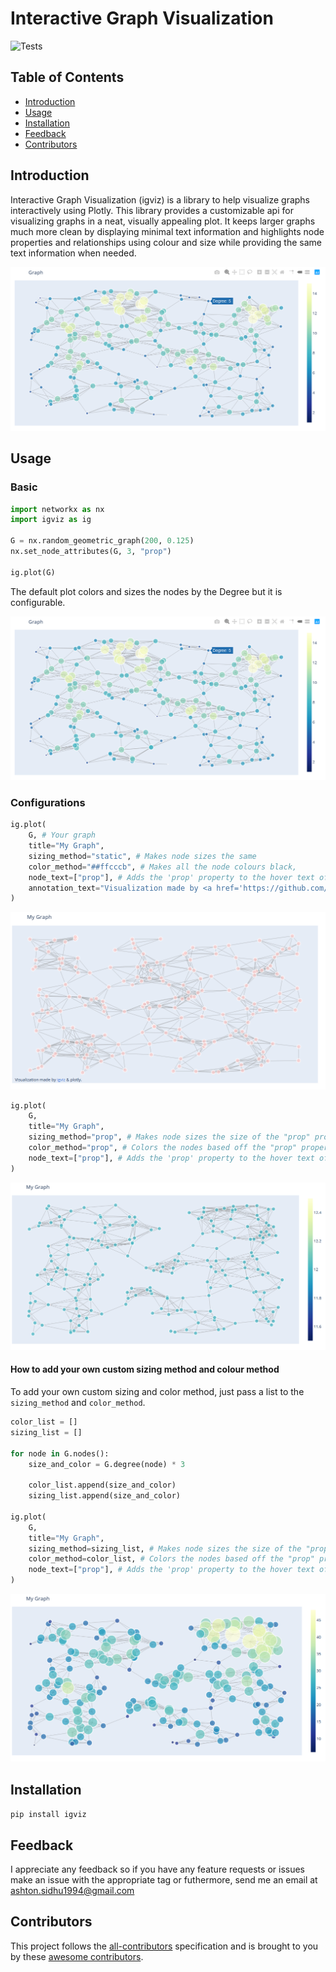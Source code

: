 # Interactive Graph Visualization
![Tests](https://github.com/Ashton-Sidhu/plotly-graph/workflows/Tests/badge.svg)

<!-- START doctoc generated TOC please keep comment here to allow auto update -->
<!-- DON'T EDIT THIS SECTION, INSTEAD RE-RUN doctoc TO UPDATE -->
## Table of Contents

- [Introduction](#introduction)
- [Usage](#usage)
- [Installation](#installation)
- [Feedback](#feedback)
- [Contributors](#contributors)

<!-- END doctoc generated TOC please keep comment here to allow auto update -->

## Introduction

Interactive Graph Visualization (igviz) is a library to help visualize graphs interactively using Plotly. This library provides a customizable api for visualizing graphs in a neat, visually appealing plot. It keeps larger graphs much more clean by displaying minimal text information and highlights node properties and relationships using colour and size while providing the same text information when needed.

![Default Visualization](docs/images/default.png)

## Usage

### Basic

```python
import networkx as nx
import igviz as ig

G = nx.random_geometric_graph(200, 0.125)
nx.set_node_attributes(G, 3, "prop")

ig.plot(G)
```

The default plot colors and sizes the nodes by the Degree but it is configurable.

![Default Visualization](docs/images/default.png)

### Configurations

```python
ig.plot(
    G, # Your graph
    title="My Graph",
    sizing_method="static", # Makes node sizes the same
    color_method="##ffcccb", # Makes all the node colours black,
    node_text=["prop"], # Adds the 'prop' property to the hover text of the node
    annotation_text="Visualization made by <a href='https://github.com/Ashton-Sidhu/plotly-graph'>igviz</a> & plotly.", # Adds a text annotation to the graph
)
```
![](docs/images/config1.png)

```python
ig.plot(
    G,
    title="My Graph",
    sizing_method="prop", # Makes node sizes the size of the "prop" property
    color_method="prop", # Colors the nodes based off the "prop" property and a color scale,
    node_text=["prop"], # Adds the 'prop' property to the hover text of the node
)
```

![](docs/images/config2.png)

#### How to add your own custom sizing method and colour method

To add your own custom sizing and color method, just pass a list to the `sizing_method` and `color_method`.

```python
color_list = []
sizing_list = []

for node in G.nodes():
    size_and_color = G.degree(node) * 3

    color_list.append(size_and_color)
    sizing_list.append(size_and_color)

ig.plot(
    G,
    title="My Graph",
    sizing_method=sizing_list, # Makes node sizes the size of the "prop" property
    color_method=color_list, # Colors the nodes based off the "prop" property and a color scale,
    node_text=["prop"], # Adds the 'prop' property to the hover text of the node
)
```

![](docs/images/config3.png)

## Installation

`pip install igviz`

## Feedback

I appreciate any feedback so if you have any feature requests or issues make an issue with the appropriate tag or futhermore, send me an email at ashton.sidhu1994@gmail.com

## Contributors

This project follows the [all-contributors](https://github.com/kentcdodds/all-contributors) specification and is brought to you by these [awesome contributors](./CONTRIBUTORS.md).
